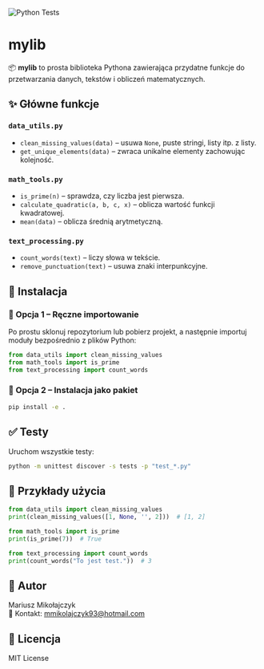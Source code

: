![Python Tests](https://github.com/MariuszM-PL/zadanie_3/actions/workflows/python-tests.yml/badge.svg)

# mylib

📦 **mylib** to prosta biblioteka Pythona zawierająca przydatne funkcje do przetwarzania danych, tekstów i obliczeń matematycznych.

## ✨ Główne funkcje

### `data_utils.py`
- `clean_missing_values(data)` – usuwa `None`, puste stringi, listy itp. z listy.
- `get_unique_elements(data)` – zwraca unikalne elementy zachowując kolejność.

### `math_tools.py`
- `is_prime(n)` – sprawdza, czy liczba jest pierwsza.
- `calculate_quadratic(a, b, c, x)` – oblicza wartość funkcji kwadratowej.
- `mean(data)` – oblicza średnią arytmetyczną.

### `text_processing.py`
- `count_words(text)` – liczy słowa w tekście.
- `remove_punctuation(text)` – usuwa znaki interpunkcyjne.

## 🚀 Instalacja
### 🔹 Opcja 1 – Ręczne importowanie
Po prostu sklonuj repozytorium lub pobierz projekt, a następnie importuj moduły bezpośrednio z plików Python:

```python
from data_utils import clean_missing_values
from math_tools import is_prime
from text_processing import count_words
```
### 🔹 Opcja 2 – Instalacja jako pakiet
```bash
pip install -e .
```

## ✅ Testy

Uruchom wszystkie testy:
```bash
python -m unittest discover -s tests -p "test_*.py"
```

## 🧪 Przykłady użycia

```python
from data_utils import clean_missing_values
print(clean_missing_values([1, None, '', 2]))  # [1, 2]

from math_tools import is_prime
print(is_prime(7))  # True

from text_processing import count_words
print(count_words("To jest test."))  # 3
```

## 👤 Autor

Mariusz Mikołajczyk  
📧 Kontakt: mmikolajczyk93@hotmail.com

## 📄 Licencja

MIT License
